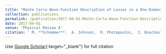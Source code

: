 ```yaml
---
title: "Monte Carlo Wave-Function Description of Losses in a One-Dimensional Bose Gas and Cooling to the Ground State by Quantum Feedback"
collection: publications
permalink: /publication/2017-04-01-Monte-Carlo-Wave-Function-Description-of-Losses-in-a-One-Dimensional-Bose-Gas-and-Cooling-to-the-Ground-State-by-Quantum-Feedback
date: 2017-04-01
venue: 'Physical Review A'
citation: ' M. **Schemmer**,  A. Johnson,  R. Photopoulos,  I. Bouchoule, &quot;Monte Carlo Wave-Function Description of Losses in a One-Dimensional Bose Gas and Cooling to the Ground State by Quantum Feedback.&quot; Physical Review A, 2017.'
---
```

Use [Google Scholar](https://scholar.google.com/scholar?q=Monte+Carlo+Wave+Function+Description+of+Losses+in+a+One+Dimensional+Bose+Gas+and+Cooling+to+the+Ground+State+by+Quantum+Feedback){:target="_blank"} for full citation
